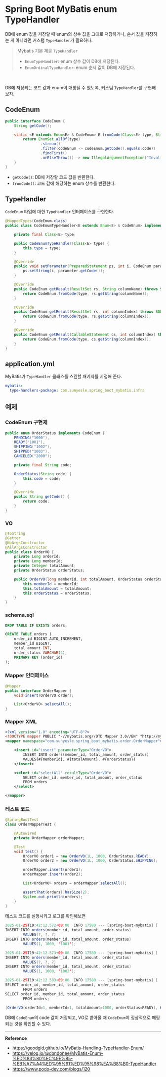 # Spring Boot MyBatis enum TypeHandler

DB에 enum 값을 저장할 때 enum의 상수 값을 그대로 저장하거나, 순서 값을 저장하는 게 아니라면 커스텀 `TypeHandler`가 필요하다.
> Mybatis 기본 제공 `TypeHandler`
> - `EnumTypeHandler`: enum 상수 값이 DB에 저장된다.
> - `EnumOrdinalTypeHandler`: enum 순서 값이 DB에 저장된다.

<br>

DB에 저장되는 코드 값과 enum이 매핑될 수 있도록, 커스텀 `TypeHandler`를 구현해 보자.

## CodeEnum
```java
public interface CodeEnum {
    String getCode();

    static <E extends Enum<E> & CodeEnum> E fromCode(Class<E> type, String code){
        return EnumSet.allOf(type)
                .stream()
                .filter(codeEnum -> codeEnum.getCode().equals(code))
                .findFirst()
                .orElseThrow(() -> new IllegalArgumentException("Invalid code value '" + code + "' for enum type " + type.getSimpleName()));
    }
}
```
- `getCode()`: DB에 저장할 코드 값을 반환한다.
- `fromCode()`: 코드 값에 해당하는 enum 상수를 반환한다.

## TypeHandler
`CodeEnum` 타입에 대한 `TypeHandler` 인터페이스를 구현한다.
```java
@MappedTypes(CodeEnum.class)
public class CodeEnumTypeHandler<E extends Enum<E> & CodeEnum> implements TypeHandler<CodeEnum> {

    private final Class<E> type;

    public CodeEnumTypeHandler(Class<E> type) {
        this.type = type;
    }

    @Override
    public void setParameter(PreparedStatement ps, int i, CodeEnum parameter, JdbcType jdbcType) throws SQLException {
        ps.setString(i, parameter.getCode());
    }

    @Override
    public CodeEnum getResult(ResultSet rs, String columnName) throws SQLException {
        return CodeEnum.fromCode(type, rs.getString(columnName));
    }

    @Override
    public CodeEnum getResult(ResultSet rs, int columnIndex) throws SQLException {
        return CodeEnum.fromCode(type, rs.getString(columnIndex));
    }

    @Override
    public CodeEnum getResult(CallableStatement cs, int columnIndex) throws SQLException {
        return CodeEnum.fromCode(type, cs.getString(columnIndex));
    }
}
```

## application.yml
MyBatis가 `TypeHandler` 클래스를 스캔할 패키지를 지정해 준다.
```yml
mybatis:
  type-handlers-package: com.sunyesle.spring_boot_mybatis.infra
```

## 예제
### CodeEnum 구현체
```java
public enum OrderStatus implements CodeEnum {
    PENDING("1000"),
    READY("1001"),
    SHIPPING("1002"),
    SHIPPED("1003"),
    CANCELED("2000");

    private final String code;

    OrderStatus(String code) {
        this.code = code;
    }

    @Override
    public String getCode() {
        return code;
    }
}
```

### VO
```java
@ToString
@Getter
@NoArgsConstructor
@AllArgsConstructor
public class OrderVO {
    private Long orderId;
    private Long memberId;
    private Integer totalAmount;
    private OrderStatus orderStatus;

    public OrderVO(long memberId, int totalAmount, OrderStatus orderStatus) {
        this.memberId = memberId;
        this.totalAmount = totalAmount;
        this.orderStatus = orderStatus;
    }
}
```

### schema.sql
```SQL
DROP TABLE IF EXISTS orders;

CREATE TABLE orders (
    order_id BIGINT AUTO_INCREMENT,
    member_id BIGINT,
    total_amount INT,
    order_status VARCHAR(4),
    PRIMARY KEY (order_id)
);
```

### Mapper 인터페이스
```java
@Mapper
public interface OrderMapper {
    void insert(OrderVO order);

    List<OrderVO> selectAll();
}
```

### Mapper XML
```xml
<?xml version="1.0" encoding="UTF-8"?>
<!DOCTYPE mapper PUBLIC "-//mybatis.org//DTD Mapper 3.0//EN" "http://mybatis.org/dtd/mybatis-3-mapper.dtd">
<mapper namespace="com.sunyesle.spring_boot_mybatis.order.OrderMapper">

    <insert id="insert" parameterType="OrderVO">
        INSERT INTO orders(member_id, total_amount, order_status)
        VALUES(#{memberId}, #{totalAmount}, #{orderStatus})
    </insert>

    <select id="selectAll" resultType="OrderVO">
        SELECT order_id, member_id, total_amount, order_status
        FROM orders
    </select>

</mapper>
```

### 테스트 코드
```java
@SpringBootTest
class OrderMapperTest {

    @Autowired
    private OrderMapper orderMapper;

    @Test
    void test() {
        OrderVO order1 = new OrderVO(1L, 1000, OrderStatus.READY);
        OrderVO order2 = new OrderVO(1L, 1000, OrderStatus.SHIPPING);

        orderMapper.insert(order1);
        orderMapper.insert(order2);

        List<OrderVO> orders = orderMapper.selectAll();

        assertThat(orders).hasSize(2);
        System.out.println(orders);
    }
}
```

테스트 코드를 실행시키고 로그를 확인해보면
```java
2025-01-25T19:42:12.572+09:00  INFO 17580 --- [spring-boot-mybatis] [    Test worker] p6spy : #1737801732572 | took 1ms | statement | connection 3| url jdbc:h2:mem:test
INSERT INTO orders(member_id, total_amount, order_status)
        VALUES(?, ?, ?)
INSERT INTO orders(member_id, total_amount, order_status)
        VALUES(1, 1000, '1001');

2025-01-25T19:42:12.573+09:00  INFO 17580 --- [spring-boot-mybatis] [    Test worker] p6spy : #1737801732573 | took 0ms | statement | connection 4| url jdbc:h2:mem:test
INSERT INTO orders(member_id, total_amount, order_status)
        VALUES(?, ?, ?)
INSERT INTO orders(member_id, total_amount, order_status)
        VALUES(1, 1000, '1002');

2025-01-25T19:42:12.583+09:00  INFO 17580 --- [spring-boot-mybatis] [    Test worker] p6spy : #1737801732583 | took 2ms | statement | connection 5| url jdbc:h2:mem:test
SELECT order_id, member_id, total_amount, order_status
        FROM orders
SELECT order_id, member_id, total_amount, order_status
        FROM orders;

[OrderVO(orderId=1, memberId=1, totalAmount=1000, orderStatus=READY), OrderVO(orderId=2, memberId=1, totalAmount=1000, orderStatus=SHIPPING)]
```
DB에 `CodeEnum`의 code 값이 저장되고, VO로 받아올 때 `CodeEnum`이 정상적으로 매핑되는 것을 확인할 수 있다.

---
**Reference**<br>
- https://goodgid.github.io/MyBatis-Handling-TypeHandler-Enum/
- https://velog.io/@dondonee/MyBatis-Enum-%ED%83%80%EC%9E%85-%EB%A7%A4%ED%95%91%ED%95%98%EA%B8%B0-TypeHandler
- https://www.podo-dev.com/blogs/120
